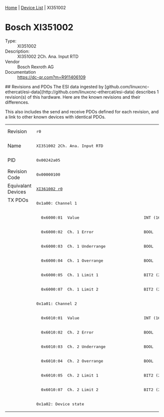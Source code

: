 <div class="nav"><a href="/esi-data">Home</a> | <a href="/esi-data/devices">Device List</a> | XI351002</div>

#  Bosch XI351002

<dl>
  <dt>Type:</dt><dd>XI351002</dd>
  <dt>Description:</dt><dd>XI351002 2Ch. Ana. Input RTD</dd>
  <dt>Vendor</dt><dd>Bosch Rexroth AG</dd>
  <dt>Documentation</dt><dd><a href="https://dc-qr.com?m=R911406109">https://dc-qr.com?m=R911406109</a></dd>
</dl>
## Revisions and PDOs
The ESI data ingested by [github.com/linuxcnc-ethercat/esi-data](http://github.com/linuxcnc-ethercat/esi-data) describes 1 revision(s) of this hardware.  Here are the known revisions and their differences.

This also includes the send and receive PDOs defined for each revision, and a link to other known devices with identical PDOs.

<table>
<tr >
<td class="first">Revision</td>
<td ><pre>r0</pre></td>
</tr>
<tr >
<td class="first">Name</td>
<td ><pre>XI351002 2Ch. Ana. Input RTD</pre></td>
</tr>
<tr >
<td class="first">PID</td>
<td ><pre>0x00242a05</pre></td>
</tr>
<tr >
<td class="first">Revision Code</td>
<td ><pre>0x00000100</pre></td>
</tr>
<tr >
<td class="first">Equivalant Devices</td>
<td ><pre><a href="XI361002">XI361002 r0</a></pre></td>
</tr>
<tr class="txpdo pdosection">
<td class="first" rowspan=15 valign=top>TX PDOs</td>
<td><pre>0x1a00: Channel 1</pre></td>
<td></td>
</tr>
<tr class="txpdo">
<td ><pre>  0x6000:01  Value                           INT (16 bits)</pre></td>
</tr>
<tr class="txpdo">
<td ><pre>  0x6000:02  Ch. 1 Error                     BOOL</pre></td>
</tr>
<tr class="txpdo">
<td ><pre>  0x6000:03  Ch. 1 Underrange                BOOL</pre></td>
</tr>
<tr class="txpdo">
<td ><pre>  0x6000:04  Ch. 1 Overrange                 BOOL</pre></td>
</tr>
<tr class="txpdo">
<td ><pre>  0x6000:05  Ch. 1 Limit 1                   BIT2 (2 bits)</pre></td>
</tr>
<tr class="txpdo">
<td ><pre>  0x6000:07  Ch. 1 Limit 2                   BIT2 (2 bits)</pre></td>
</tr>
<tr class="txpdo pdosection">
<td ><pre>0x1a01: Channel 2</pre></td>
</tr>
<tr class="txpdo">
<td ><pre>  0x6010:01  Value                           INT (16 bits)</pre></td>
</tr>
<tr class="txpdo">
<td ><pre>  0x6010:02  Ch. 2 Error                     BOOL</pre></td>
</tr>
<tr class="txpdo">
<td ><pre>  0x6010:03  Ch. 2 Underrange                BOOL</pre></td>
</tr>
<tr class="txpdo">
<td ><pre>  0x6010:04  Ch. 2 Overrange                 BOOL</pre></td>
</tr>
<tr class="txpdo">
<td ><pre>  0x6010:05  Ch. 2 Limit 1                   BIT2 (2 bits)</pre></td>
</tr>
<tr class="txpdo">
<td ><pre>  0x6010:07  Ch. 2 Limit 2                   BIT2 (2 bits)</pre></td>
</tr>
<tr class="txpdo pdosection">
<td ><pre>0x1a02: Device state</pre></td>
</tr>
</table>
